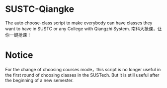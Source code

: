 # SUSTC-Qiangke

The auto choose-class script to make everybody can have classes they want to have in SUSTC or any College with Qiangzhi System. 南科大抢课，让你一键抢课！

# Notice

For the change of choosing courses mode，this script is no longer useful in the first round of choosing classes in the SUSTech. But it is still useful after the beginning of a new semester.

